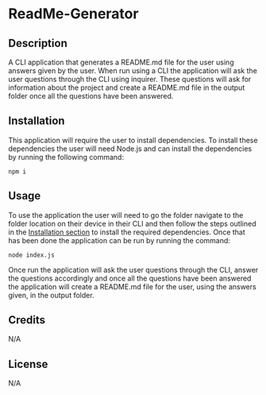 # ReadMe-Generator

## Description

A CLI application that generates a README.md file for the user using answers given by the user. When run using a CLI the application will ask the user questions through the CLI using inquirer. These questions will ask for information about the project and create a README.md file in the output folder once all the questions have been answered.

## Installation

This application will require the user to install dependencies. To install these dependencies the user will need Node.js and can install the dependencies by running the following command:

```
npm i
```

## Usage

To use the application the user will need to go the folder navigate to the folder location on their device in their CLI and then follow the steps outlined in the [Installation section](#installation) to install the required dependencies. Once that has been done the application can be run by running the command:
```
node index.js
```
Once run the application will ask the user questions through the CLI, answer the questions accordingly and once all the questions have been answered the application will create a README.md file for the user, using the answers given, in the output folder.

## Credits

N/A

## License

N/A